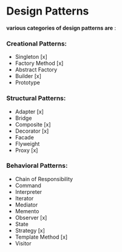 # Design Patterns

**various categories of design patterns are** : 

### Creational Patterns:
* Singleton [x]
* Factory Method [x]
* Abstract Factory
* Builder [x]
* Prototype

### Structural Patterns:
* Adapter [x]
* Bridge
* Composite [x]
* Decorator [x]
* Facade
* Flyweight
* Proxy [x]

### Behavioral Patterns:
* Chain of Responsibility
* Command
* Interpreter
* Iterator
* Mediator
* Memento
* Observer [x]
* State
* Strategy [x]
* Template Method [x]
* Visitor